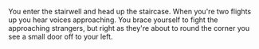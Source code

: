 You enter the stairwell and head up the staircase. When you're two flights up you hear voices 
approaching. You brace yourself to fight the approaching strangers, but right as they're about to
round the corner you see a small door off to your left. 